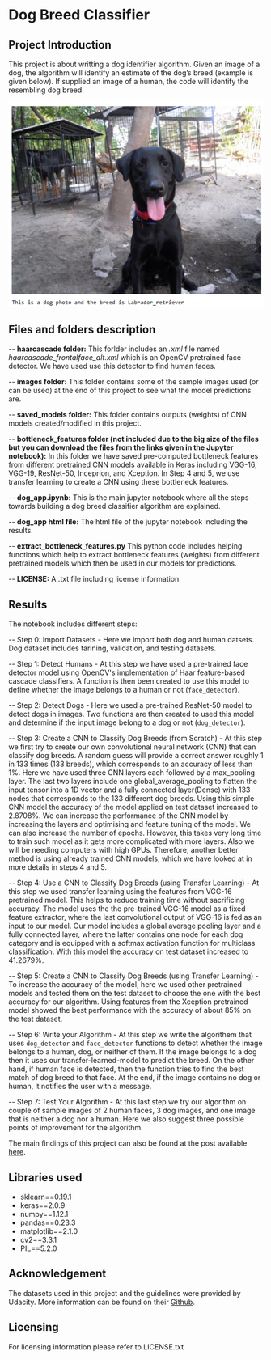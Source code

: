 [//]: # (Image References)

[image1]: ./images/sample_dog_output2.png "Sample Output"


# Dog Breed Classifier

## Project Introduction

This project is about writting a dog identifier algorithm. Given an image of a dog, the algorithm will identify an estimate of the dog’s breed (example is given below). If supplied an image of a human, the code will identify the resembling dog breed.  

![Sample Output][image1]


## Files and folders description

-- **haarcascade folder:** This forlder includes an _.xml_ file named _haarcascade_frontalface_alt.xml_ which is an OpenCV pretrained face detector. We have used use this detector to find human faces.

-- **images folder:** This folder contains some of the sample images used (or can be used) at the end of this project to see what the model predictions are.  

-- **saved_models folder:** This folder contains outputs (weights) of CNN models created/modified in this project.

-- **bottleneck_features folder (not included due to the big size of the files but you can download the files from the links given in the Jupyter notebook):** In this folder we have saved pre-computed bottleneck features from different pretrained CNN models available in Keras including VGG-16, VGG-19, ResNet-50, Inceprion, and Xception. In Step 4 and 5, we use transfer learning to create a CNN using these bottleneck features. 

-- **dog_app.ipynb:** This is the main jupyter notebook where all the steps towards building a dog breed classifier algorithm are explained. 

-- **dog_app html file:** The html file of the jupyter notebook including the results.
 
-- **extract_bottleneck_features.py** This python code includes helping functions which help to extract bottleneck features (weights) from different pretrained models which then be used in our models for predictions. 

-- **LICENSE:** A .txt file including license information.

## Results

The notebook includes different steps:

-- Step 0: Import Datasets
	- Here we import both dog and human datsets. Dog dataset includes tarining, validation, and testing datasets. 

-- Step 1: Detect Humans
	- At this step we have used a pre-trained face detector model using OpenCV's implementation of Haar feature-based cascade classifiers. A function is then been created to use this model to define whether the image belongs to a human or not (`face_detector`).

-- Step 2: Detect Dogs
	- Here we used a pre-trained ResNet-50 model to detect dogs in images. Two functions are then created to used this model and determine if the input image belong to a dog or not (`dog_detector`). 

-- Step 3: Create a CNN to Classify Dog Breeds (from Scratch)
	- At this step we first try to create our own convolutional neural network (CNN) that can classify dog breeds. A random guess will provide a correct answer roughly 1 in 133 times (133 breeds), which corresponds to an accuracy of less than 1%. Here we have used three CNN layers each followed by a max_pooling layer. The last two layers include one global_average_pooling to flatten the input tensor into a 1D vector and a fully connected layer(Dense) with 133 nodes that corresponds to the 133 different dog breeds. Using this simple CNN model the accuracy of the model applied on test dataset increased to 2.8708%. We can increase the performance of the CNN model by increasing the layers and optimising and feature tuning of the model. We can also increase the number of epochs. However, this takes very long time to train such model as it gets more complicated with more layers. Also we will be needing computers with high GPUs. Therefore, another better method is using already trained CNN models, which we have looked at in more details in steps 4 and 5.

-- Step 4: Use a CNN to Classify Dog Breeds (using Transfer Learning)
	- At this step we used transfer learning using the features from VGG-16 pretrained model. This helps to reduce training time without sacrificing accuracy. The model uses the the pre-trained VGG-16 model as a fixed feature extractor, where the last convolutional output of VGG-16 is fed as an input to our model. Our model includes a global average pooling layer and a fully connected layer, where the latter contains one node for each dog category and is equipped with a softmax activation function for multiclass classification. With this model the accuracy on test dataset increased to 41.2679%.

-- Step 5: Create a CNN to Classify Dog Breeds (using Transfer Learning)
	- To increase the accuracy of the model, here we used other pretrained models and tested them on the test dataset to choose the one with the best accuracy for our algorithm. Using features from the Xception pretrained model showed the best performance with the accuracy of about 85% on the test dataset. 

-- Step 6: Write your Algorithm
	- At this step we write the algorithem that uses `dog_detector` and `face_detector` functions to detect whether the image belongs to a human, dog, or neither of them. If the image belongs to a dog then it uses our transfer-learned-model to predict the breed. On the other hand, if human face is detected, then the function tries to find the best match of dog breed to that face. At the end, if the image contains no dog or human, it notifies the user with a message.  

-- Step 7: Test Your Algorithm
	- At this last step we try our algorithm on couple of sample images of 2 human faces, 3 dog images, and one image that is neither a dog nor a human. Here we also suggest three possible points of improvement for the algorithm.


The main findings of this project can also be found at the post available [here](https://medium.com/@rojan.saghian/lets-find-your-dog-breed-3b0eb5edbb3a).

## Libraries used

- sklearn==0.19.1
- keras==2.0.9
- numpy==1.12.1
- pandas==0.23.3
- matplotlib==2.1.0
- cv2==3.3.1
- PIL==5.2.0

## Acknowledgement

The datasets used in this project and the guidelines were provided by Udacity. More information can be found on their [Github](https://github.com/besson/ds-capstone-project/tree/master/dog-project). 

## Licensing

For licensing information please refer to LICENSE.txt


